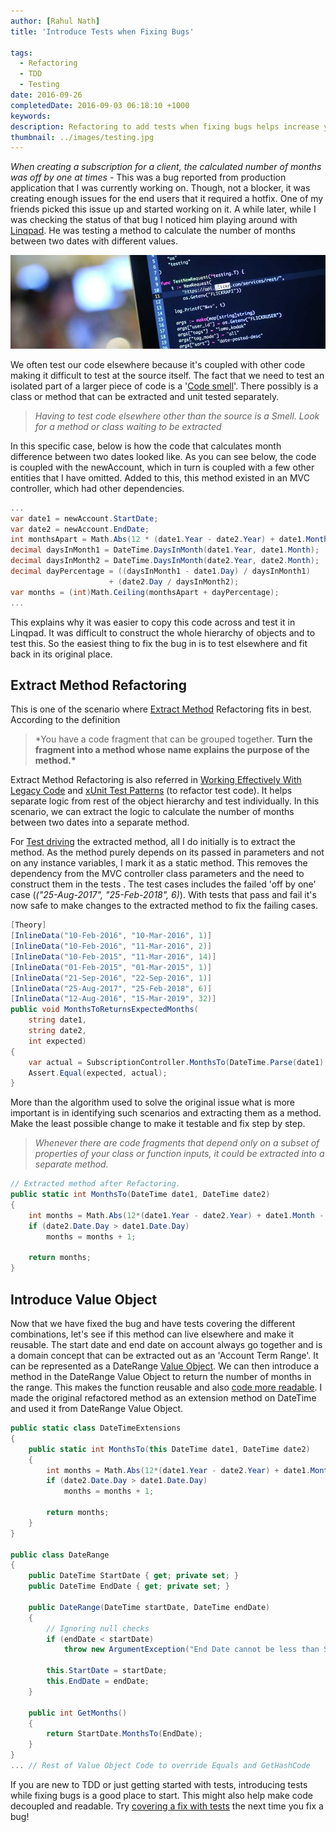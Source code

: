 ```yaml
---
author: [Rahul Nath]
title: 'Introduce Tests when Fixing Bugs'
  
tags:
  - Refactoring
  - TDD
  - Testing
date: 2016-09-26
completedDate: 2016-09-03 06:18:10 +1000
keywords:
description: Refactoring to add tests when fixing bugs helps increase your confidence and grow your test coverage.
thumbnail: ../images/testing.jpg
---
```


_When creating a subscription for a client, the calculated number of months was off by one at times_ - This was a bug reported from production application that I was currently working on. Though, not a blocker, it was creating enough issues for the end users that it required a hotfix. One of my friends picked this issue up and started working on it. A while later, while I was checking the status of that bug I noticed him playing around with [Linqpad](https://www.linqpad.net/). He was testing a method to calculate the number of months between two dates with different values.

[![Testing](..\images\testing.jpg)](https://www.flickr.com/photos/toomore/23066277453)

We often test our code elsewhere because it's coupled with other code making it difficult to test at the source itself. The fact that we need to test an isolated part of a larger piece of code is a '[Code smell](https://en.wikipedia.org/wiki/Code_smell)'. There possibly is a class or method that can be extracted and unit tested separately.

> _Having to test code elsewhere other than the source is a Smell. Look for a method or class waiting to be extracted_

In this specific case, below is how the code that calculates month difference between two dates looked like. As you can see below, the code is coupled with the newAccount, which in turn is coupled with a few other entities that I have omitted. Added to this, this method existed in an MVC controller, which had other dependencies.

```csharp
...
var date1 = newAccount.StartDate;
var date2 = newAccount.EndDate;
int monthsApart = Math.Abs(12 * (date1.Year - date2.Year) + date1.Month - date2.Month) - 1;
decimal daysInMonth1 = DateTime.DaysInMonth(date1.Year, date1.Month);
decimal daysInMonth2 = DateTime.DaysInMonth(date2.Year, date2.Month);
decimal dayPercentage = ((daysInMonth1 - date1.Day) / daysInMonth1)
                      + (date2.Day / daysInMonth2);
var months = (int)Math.Ceiling(monthsApart + dayPercentage);
...
```

This explains why it was easier to copy this code across and test it in Linqpad. It was difficult to construct the whole hierarchy of objects and to test this. So the easiest thing to fix the bug in is to test elsewhere and fit back in its original place.

## Extract Method Refactoring

This is one of the scenario where [Extract Method](http://refactoring.com/catalog/extractMethod.html) Refactoring fits in best. According to the definition

> \*You have a code fragment that can be grouped together. **Turn the fragment into a method whose name explains the purpose of the method.\***

Extract Method Refactoring is also referred in [Working Effectively With Legacy Code](http://www.amazon.com/gp/product/0131177052/ref=as_li_tl?ie=UTF8&camp=1789&creative=390957&creativeASIN=0131177052&linkCode=as2&tag=rahulpnath-20&linkId=TTKEEYQLEMTOXPPQ) and [xUnit Test Patterns](http://www.amazon.com/gp/product/0131495054/ref=as_li_tl?ie=UTF8&camp=1789&creative=390957&creativeASIN=0131495054&linkCode=as2&tag=rahulpnath-20&linkId=XR55UAOEPPMVMFK3) (to refactor test code). It helps separate logic from rest of the object hierarchy and test individually. In this scenario, we can extract the logic to calculate the number of months between two dates into a separate method.

For [Test driving](http://butunclebob.com/ArticleS.UncleBob.TheThreeRulesOfTdd) the extracted method, all I do initially is to extract the method. As the method purely depends on its passed in parameters and not on any instance variables, I mark it as a static method. This removes the dependency from the MVC controller class parameters and the need to construct them in the tests . The test cases includes the failed 'off by one' case (_("25-Aug-2017", "25-Feb-2018", 6)_). With tests that pass and fail it's now safe to make changes to the extracted method to fix the failing cases.

```csharp
[Theory]
[InlineData("10-Feb-2016", "10-Mar-2016", 1)]
[InlineData("10-Feb-2016", "11-Mar-2016", 2)]
[InlineData("10-Feb-2015", "11-Mar-2016", 14)]
[InlineData("01-Feb-2015", "01-Mar-2015", 1)]
[InlineData("21-Sep-2016", "22-Sep-2016", 1)]
[InlineData("25-Aug-2017", "25-Feb-2018", 6)]
[InlineData("12-Aug-2016", "15-Mar-2019", 32)]
public void MonthsToReturnsExpectedMonths(
    string date1,
    string date2,
    int expected)
{
    var actual = SubscriptionController.MonthsTo(DateTime.Parse(date1), DateTime.Parse(date2));
    Assert.Equal(expected, actual);
}
```

More than the algorithm used to solve the original issue what is more important is in identifying such scenarios and extracting them as a method. Make the least possible change to make it testable and fix step by step.

> _Whenever there are code fragments that depend only on a subset of properties of your class or function inputs, it could be extracted into a separate method._

```csharp
// Extracted method after Refactoring.
public static int MonthsTo(DateTime date1, DateTime date2)
{
    int months = Math.Abs(12*(date1.Year - date2.Year) + date1.Month - date2.Month);
    if (date2.Date.Day > date1.Date.Day)
        months = months + 1;

    return months;
}
```

## Introduce Value Object

Now that we have fixed the bug and have tests covering the different combinations, let's see if this method can live elsewhere and make it reusable. The start date and end date on account always go together and is a domain concept that can be extracted out as an 'Account Term Range'. It can be represented as a DateRange [Value Object](http://www.rahulpnath.com/blog/thinking-beyond-primitive-values-value-objects/). We can then introduce a method in the DateRange Value Object to return the number of months in the range. This makes the function reusable and also [code more readable](http://www.rahulpnath.com/blog/refactoring-to-improve-readability-separating-business-language-and-programming-language-semantics/). I made the original refactored method as an extension method on DateTime and used it from DateRange Value Object.

```csharp
public static class DateTimeExtensions
{
    public static int MonthsTo(this DateTime date1, DateTime date2)
    {
        int months = Math.Abs(12*(date1.Year - date2.Year) + date1.Month - date2.Month);
        if (date2.Date.Day > date1.Date.Day)
            months = months + 1;

        return months;
    }
}

public class DateRange
{
    public DateTime StartDate { get; private set; }
    public DateTime EndDate { get; private set; }

    public DateRange(DateTime startDate, DateTime endDate)
    {
        // Ignoring null checks
        if (endDate < startDate)
            throw new ArgumentException("End Date cannot be less than Start Date");

        this.StartDate = startDate;
        this.EndDate = endDate;
    }

    public int GetMonths()
    {
        return StartDate.MonthsTo(EndDate);
    }
}
... // Rest of Value Object Code to override Equals and GetHashCode
```

If you are new to TDD or just getting started with tests, introducing tests while fixing bugs is a good place to start. This might also help make code decoupled and readable. Try [covering a fix with tests](http://www.rahulpnath.com/blog/is-code-coverage-a-lie/) the next time you fix a bug!